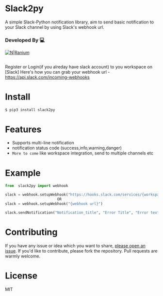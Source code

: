 # Slack2py
A simple Slack-Python notification library, aim to send basic notification to your Slack channel by using Slack's webhook url.
### Developed By :computer:
[![N|Ranium](https://d1vxlv5w7jsf3o.cloudfront.net/wp-content/uploads/2018/10/24121043/ranium-logo-black.png)](https://ranium.in/)
##
Register or Login(if you alreday have slack account) to you workspace on [Slack]
Here's how you can grab your webhook url - https://api.slack.com/incoming-webhooks

# Install
```sh
$ pip3 install slack2py
```
# Features
- Supports multi-line notification
- notification status code (success,info,warning,danger)
- `More to come` like workspace integration, send to multiple channels etc

# Example
```python
from  slack2py import webhook

slack = webhook.setupWebhook("https://hooks.slack.com/services/{workspace_id}/{channel_id}/{token}")
                        OR
slack = webhook.setupWebhook("{webhook url}")

slack.sendNotification("Notification_title", "Error Title", "Error text", "status code options:- success,info,warning,danger")
```
# Contributing
If you have any issue or idea which you want to share, [please open an issue].
If you'd like to contribute, please fork the repository. Pull requests are warmly welcome.

# License
MIT

   [Register]: <https://slack.com/signin>
   [Login]: <https://slack.com/signin>
   [please open an issue]: <https://github.com/dhananjay-ranium/slackipy/issues>
